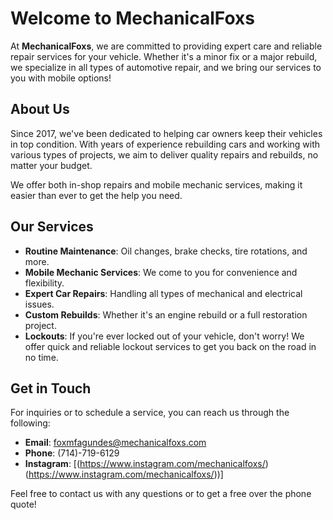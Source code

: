 
# Welcome to MechanicalFoxs

At **MechanicalFoxs**, we are committed to providing expert care and reliable repair services for your vehicle. Whether it's a minor fix or a major rebuild, we specialize in all types of automotive repair, and we bring our services to you with mobile options!

## About Us

Since 2017, we've been dedicated to helping car owners keep their vehicles in top condition. With years of experience rebuilding cars and working with various types of projects, we aim to deliver quality repairs and rebuilds, no matter your budget.

We offer both in-shop repairs and mobile mechanic services, making it easier than ever to get the help you need.

## Our Services


- **Routine Maintenance**: Oil changes, brake checks, tire rotations, and more.
- **Mobile Mechanic Services**: We come to you for convenience and flexibility.
- **Expert Car Repairs**: Handling all types of mechanical and electrical issues.
- **Custom Rebuilds**: Whether it's an engine rebuild or a full restoration project.
- **Lockouts**: If you're ever locked out of your vehicle, don't worry! We offer quick and reliable lockout services to get you back on the road in no time.


## Get in Touch

For inquiries or to schedule a service, you can reach us through the following:

- **Email**: [foxmfagundes@mechanicalfoxs.com](foxmfagundes@mechanicalfoxs.com)
- **Phone**: (714)-719-6129
- **Instagram**: [(https://www.instagram.com/mechanicalfoxs/)(https://www.instagram.com/mechanicalfoxs/))]

Feel free to contact us with any questions or to get a free over the phone quote!
